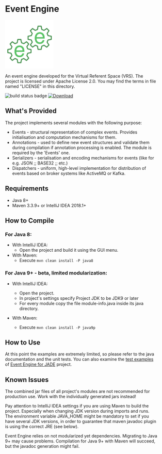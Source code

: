 Event Engine
============
<img alt="Event Engine Logo" src="https://raw.githubusercontent.com/zhgzhg/Event-Engine/master/logo.svg?sanitize=true" height="160" width="160" />

An event engine developed for the Virtual Referent Space (VRS).
The project is licensed under Apache License 2.0. You may find the terms in file named "LICENSE" in this directory.

![build status badge](https://travis-ci.org/zhgzhg/Event-Engine.svg?branch=master "Build Status")
[ ![Download](https://api.bintray.com/packages/zhgzhg/Event-Engine/Event-Engine/images/download.svg "Download Event Engine") ](https://bintray.com/zhgzhg/Event-Engine/Event-Engine/0.2.5)


What's Provided
---------------

The project implements several modules with the following purpose:

* Events - structural representation of complex events. Provides initialisation and computation mechanisms for them.
* Annotations - used to define new event structures and validate them during compilation if annotation processing is enabled. The module is required by the 'Events' one.
* Serializers - serialisation and encoding mechanisms for events (like for e.g. JSON ;; BASE32 ;; etc.)
* Dispatchers - uniform, high-level implementation for distribution of events based on broker systems like ActiveMQ or Kafka.


Requirements
------------

* Java 8+
* Maven 3.3.9+ or IntelliJ IDEA 2018.1+


How to Compile
--------------

### For Java 8:
* With IntelliJ IDEA: 
    * Open the project and build it using the GUI menu.
* With Maven:
    * Execute `mvn clean install -P java8`

### For Java 9+ - beta, limited modularization:
* With IntelliJ IDEA:
    * Open the project.
    * In project's settings specify Project JDK to be JDK9 or later
    * For every module copy the file module-info.java inside its java directory.

* With Maven:
    * Execute `mvn clean install -P java9p`
 
How to Use
----------
 
At this point the examples are extremely limited, so please refer to the java documentation and the unit tests.
You can also examine the [test examples](https://github.com/zhgzhg/Event-Engine-JADE/tree/master/src/test/java/test/pseudo "pseudo test client agent")
of [Event Engine for JADE](https://github.com/zhgzhg/Event-Engine-JADE "Event Engine for JADE") project.
 
 
Known Issues
------------

The combined jar files of all project's modules are not recommended for production use. Work with the individually
generated jars instead!
 
Pay attention to IntelliJ IDEA settings if you are using Maven to build the project. Especially when changing JDK
version during imports and runs. The environment variable JAVA_HOME might be mandatory to set if you have several
JDK versions, in order to guarantee that maven javadoc plugin is using the correct JRE (see below).

Event Engine relies on not modularized yet dependencies. Migrating to Java 9+ may cause problems.
Compilation for Java 9+ with Maven will succeed, but the javadoc generation might fail.
